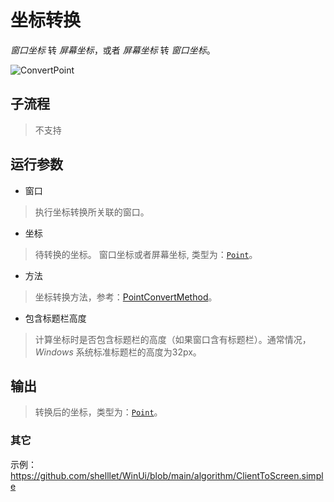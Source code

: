 # 坐标转换 
*窗口坐标* 转 *屏幕坐标*，或者 *屏幕坐标* 转 *窗口坐标*。

![ConvertPoint](./images/10.png ':size=90%')


## 子流程

> 不支持

## 运行参数

* 窗口
> 执行坐标转换所关联的窗口。

* 坐标
> 待转换的坐标。 窗口坐标或者屏幕坐标, 类型为：[`Point`](./types/Point.md)。

* 方法
> 坐标转换方法，参考：[PointConvertMethod](./enums/PointConvertMethod.md)。

* 包含标题栏高度
> 计算坐标时是否包含标题栏的高度（如果窗口含有标题栏）。通常情况，*Windows* 系统标准标题栏的高度为32px。
  
## 输出
> 转换后的坐标，类型为：[`Point`](./types/Point.md)。

### 其它

示例：https://github.com/shelllet/WinUi/blob/main/algorithm/ClientToScreen.simple




